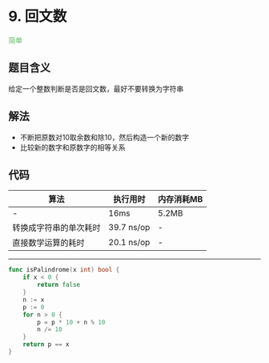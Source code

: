# 9. 回文数

<span style="color:#5cb85c">简单</span>

## 题目含义
给定一个整数判断是否是回文数，最好不要转换为字符串

## 解法
- 不断把原数对10取余数和除10，然后构造一个新的数字
- 比较新的数字和原数字的相等关系

## 代码

| 算法 | 执行用时 | 内存消耗MB |
| ---- | -------- | ---------  |
| -   | 16ms | 5.2MB |
| 转换成字符串的单次耗时 | 39.7 ns/op | - |
| 直接数学运算的耗时 | 20.1 ns/op | - |

<hr/>

```go
func isPalindrome(x int) bool {
	if x < 0 {
		return false
	}
	n := x
	p := 0
	for n > 0 {
		p = p * 10 + n % 10
		n /= 10
	}
	return p == x
}
```
